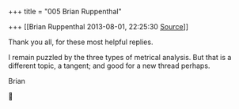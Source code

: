 +++
title = "005 Brian Ruppenthal"

+++
[[Brian Ruppenthal	2013-08-01, 22:25:30 [Source](https://groups.google.com/g/samskrita/c/dEHfjVrQZiw)]]



Thank you all, for these most helpful replies.  

  

I remain puzzled by the three types of metrical analysis. But that is a different topic, a tangent; and good for a new thread perhaps.

  

Brian



